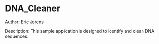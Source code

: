 DNA_Cleaner
===========
Author: Eric Jorens

Description: This sample application is designed to identify and clean DNA sequences. 
